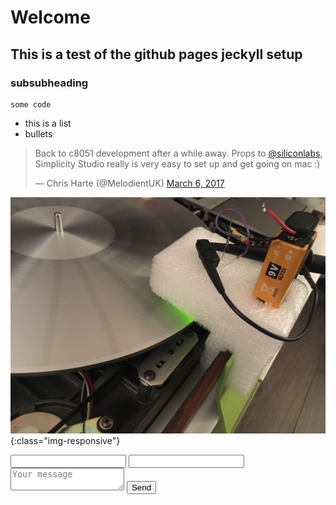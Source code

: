 # Welcome

## This is a test of the github pages jeckyll setup

### subsubheading

```
some code
```

* this is a list
* bullets

<blockquote class="twitter-tweet" data-lang="en"><p lang="en" dir="ltr">Back to c8051 development after a while away. Props to <a href="https://twitter.com/siliconlabs?ref_src=twsrc%5Etfw">@siliconlabs</a>, Simplicity Studio really is very easy to set up and get going on mac :)</p>&mdash; Chris Harte (@MelodientUK) <a href="https://twitter.com/MelodientUK/status/838715871400984576?ref_src=twsrc%5Etfw">March 6, 2017</a></blockquote>
<script async src="https://platform.twitter.com/widgets.js" charset="utf-8"></script>



![test image](/images/platter_sensor.jpeg){:class="img-responsive"}






<form action="https://formspree.io/chris+formspree@melodient.com"
      method="POST">
    <input type="text" name="name">
    <input type="email" name="_replyto">
    <textarea name="message" placeholder="Your message"></textarea>
    <input type="hidden" name="_next" value="index.html" />
    <input type="submit" value="Send">
</form> 
